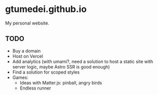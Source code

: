 # gtumedei.github.io

My personal website.

## TODO

- Buy a domain
- Host on Vercel
- Add analytics (with umami?, need a solution to host a static site with server logic, maybe Astro SSR is good enough)
- Find a solution for scoped styles
- Games:
  - Ideas with Matter.js: pinball, angry birds
  - Endless runner
